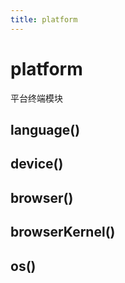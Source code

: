 ```yaml
---
title: platform
---
```


# platform

平台终端模块

## language()

## device()

## browser()

## browserKernel()

## os()
